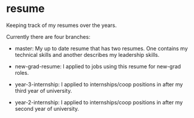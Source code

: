 # resume

Keeping track of my resumes over the years. 

Currently there are four branches:

- master: My up to date resume that has two resumes. One contains my technical skills and another describes my leadership skills. 

- new-grad-resume: I applied to jobs using this resume for new-grad roles. 

- year-3-internship: I applied to internships/coop positions in after my third year of university. 

- year-2-internship: I applied to internships/coop positions in after my second year of university. 
